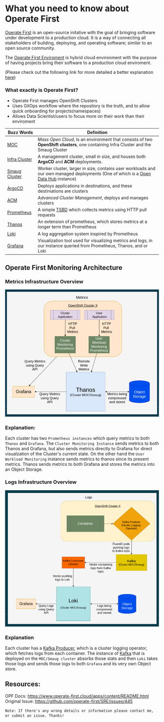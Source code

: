 # What you need to know about Operate First

[Operate First](https://www.operate-first.cloud/) is an open-source initative with the goal of bringing software under development to a production cloud. It is a way of connecting all stakeholders of building, deploying, and operating software; similar to an open source community.

The [Operate First Enviroment](https://github.com/operate-first/apps) is hybrid cloud environment with the purpose of having projects bring their software to a production cloud enviroment. 

(Please check out the following link for more detailed a better explanation [here](https://youtu.be/XpFeNEzlh70))

### What exactly is Operate First?
- Operate First manages OpenShift Clusters
- Uses GitOps workflow where the repository is the truth, and to allow quick onboarding for projects(namespaces)
- Allows Data Scientist/users to focus more on their work than their enviroment 

| Buzz Words  | Definition |
| ------------- | ------------- |
| [MOC](https://massopen.cloud/)  | *Mass Open Cloud*, Is an environment that consists of two **OpenShift clusters**, one containing Infra Cluster and the Smaug Cluster  |
| [Infra Cluster](https://www.operate-first.cloud/apps/content/README.html)  | A management cluster, small in size, and houses both **ArgoCD** and **ACM** deployments.  |
| [Smaug Cluster](https://www.operate-first.cloud/apps/content/README.html)  | Worker cluster, larger in size, contains user workloads and our own managed deployments (One of which is a [Open Data Hub](https://opendatahub.io/) instance) | 
| [ArgoCD](https://argo-cd.readthedocs.io/en/stable/)  | Deploys applications in destinations, and these destiniations are clusters |
| [ACM](https://www.redhat.com/en/technologies/management/advanced-cluster-management) | *Advanced Cluster Management*, deploys and manages clusters | 
| [Prometheus](https://prometheus.io/docs/introduction/overview/) | A simple [TSBD](https://www.influxdata.com/time-series-database/) which collects metrics using HTTP pull requests| 
| [Thanos](https://github.com/thanos-io/thanos) | An extension of prometheus, which stores metrics at a longer term than Prometheus |
| [Loki](https://github.com/grafana/loki#loki-like-prometheus-but-for-logs) | A log aggregation system inspired by Prometheus|
| [Grafana](https://grafana.com/oss/grafana/) | Visualization tool used for visualizing metrics and logs, in our instance queried from Prometheus, Thanos, and or Loki|

## Operate First Monitoring Architecture

### Metrics Infrastructure Overview
<img src="img/opf-arch-diagram.png" width="600" />

### Explanation:
Each cluster has two `Prometheus instances` which query metrics to both `Thanos` and `Grafana`. The `Cluster Monitoring Instance` sends metrics
to both Thanos and Grafana, but also sends metrics directly to Grafana for direct visualzation of the Cluster's current state. On the other hand the `User Workload Monitoring` instance sends metrics to thanos since its present metrics. Thanos sends metrics to both Grafana and stores the metrics into an Object Storage.


### Logs Infrastructure Overview
<img src="img/opf-logs-diagram.png" width="600" />

### Explanation
Each cluster has a [Kafka Producer](https://docs.confluent.io/platform/current/clients/producer.html#:~:text=Concepts,the%20leader%20of%20that%20partition.), which is a cluster logging operator, which fetches logs from each container. The instance of [Kafka](https://kafka.apache.org/) that is deployed on the `MOC/Smaug cluster` absorbs those stats and then `Loki` takes those logs and sends those logs to both `Grafana` and its very own Object store.

## Resources:
OPF Docs: https://www.operate-first.cloud/apps/content/README.html \
Original Issue: https://github.com/operate-first/SRE/issues/445

```
Note: If there's any wrong details or information please contact me, or submit an issue. Thanks!
```
